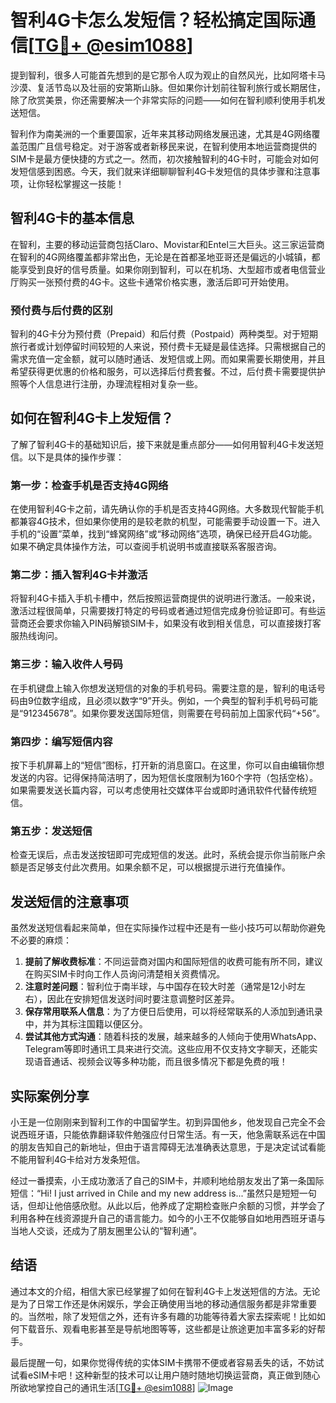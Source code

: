 # 智利4G卡怎么发短信？轻松搞定国际通信[[TG💪+ @esim1088](https://t.me/s/esim1088)]

提到智利，很多人可能首先想到的是它那令人叹为观止的自然风光，比如阿塔卡马沙漠、复活节岛以及壮丽的安第斯山脉。但如果你计划前往智利旅行或长期居住，除了欣赏美景，你还需要解决一个非常实际的问题——如何在智利顺利使用手机发送短信。

智利作为南美洲的一个重要国家，近年来其移动网络发展迅速，尤其是4G网络覆盖范围广且信号稳定。对于游客或者新移民来说，在智利使用本地运营商提供的SIM卡是最方便快捷的方式之一。然而，初次接触智利的4G卡时，可能会对如何发短信感到困惑。今天，我们就来详细聊聊智利4G卡发短信的具体步骤和注意事项，让你轻松掌握这一技能！

## 智利4G卡的基本信息

在智利，主要的移动运营商包括Claro、Movistar和Entel三大巨头。这三家运营商在智利的4G网络覆盖都非常出色，无论是在首都圣地亚哥还是偏远的小城镇，都能享受到良好的信号质量。如果你刚到智利，可以在机场、大型超市或者电信营业厅购买一张预付费的4G卡。这些卡通常价格实惠，激活后即可开始使用。

### 预付费与后付费的区别

智利的4G卡分为预付费（Prepaid）和后付费（Postpaid）两种类型。对于短期旅行者或计划停留时间较短的人来说，预付费卡无疑是最佳选择。只需根据自己的需求充值一定金额，就可以随时通话、发短信或上网。而如果需要长期使用，并且希望获得更优惠的价格和服务，可以选择后付费套餐。不过，后付费卡需要提供护照等个人信息进行注册，办理流程相对复杂一些。

## 如何在智利4G卡上发短信？

了解了智利4G卡的基础知识后，接下来就是重点部分——如何用智利4G卡发送短信。以下是具体的操作步骤：

### 第一步：检查手机是否支持4G网络

在使用智利4G卡之前，请先确认你的手机是否支持4G网络。大多数现代智能手机都兼容4G技术，但如果你使用的是较老款的机型，可能需要手动设置一下。进入手机的“设置”菜单，找到“蜂窝网络”或“移动网络”选项，确保已经开启4G功能。如果不确定具体操作方法，可以查阅手机说明书或直接联系客服咨询。

### 第二步：插入智利4G卡并激活

将智利4G卡插入手机卡槽中，然后按照运营商提供的说明进行激活。一般来说，激活过程很简单，只需要拨打特定的号码或者通过短信完成身份验证即可。有些运营商还会要求你输入PIN码解锁SIM卡，如果没有收到相关信息，可以直接拨打客服热线询问。

### 第三步：输入收件人号码

在手机键盘上输入你想发送短信的对象的手机号码。需要注意的是，智利的电话号码由9位数字组成，且必须以数字“9”开头。例如，一个典型的智利手机号码可能是“912345678”。如果你要发送国际短信，则需要在号码前加上国家代码“+56”。

### 第四步：编写短信内容

按下手机屏幕上的“短信”图标，打开新的消息窗口。在这里，你可以自由编辑你想发送的内容。记得保持简洁明了，因为短信长度限制为160个字符（包括空格）。如果需要发送长篇内容，可以考虑使用社交媒体平台或即时通讯软件代替传统短信。

### 第五步：发送短信

检查无误后，点击发送按钮即可完成短信的发送。此时，系统会提示你当前账户余额是否足够支付此次费用。如果余额不足，可以根据提示进行充值操作。

## 发送短信的注意事项

虽然发送短信看起来简单，但在实际操作过程中还是有一些小技巧可以帮助你避免不必要的麻烦：

1. **提前了解收费标准**：不同运营商对国内和国际短信的收费可能有所不同，建议在购买SIM卡时向工作人员询问清楚相关资费情况。
2. **注意时差问题**：智利位于南半球，与中国存在较大时差（通常是12小时左右），因此在安排短信发送时间时要注意调整时区差异。
3. **保存常用联系人信息**：为了方便日后使用，可以将经常联系的人添加到通讯录中，并为其标注国籍以便区分。
4. **尝试其他方式沟通**：随着科技的发展，越来越多的人倾向于使用WhatsApp、Telegram等即时通讯工具来进行交流。这些应用不仅支持文字聊天，还能实现语音通话、视频会议等多种功能，而且很多情况下都是免费的哦！

## 实际案例分享

小王是一位刚刚来到智利工作的中国留学生。初到异国他乡，他发现自己完全不会说西班牙语，只能依靠翻译软件勉强应付日常生活。有一天，他急需联系远在中国的朋友告知自己的新地址，但由于语言障碍无法准确表达意思，于是决定试试看能不能用智利4G卡给对方发条短信。

经过一番摸索，小王成功激活了自己的SIM卡，并顺利地给朋友发出了第一条国际短信：“Hi! I just arrived in Chile and my new address is...”虽然只是短短一句话，但却让他倍感欣慰。从此以后，他养成了定期检查账户余额的习惯，并学会了利用各种在线资源提升自己的语言能力。如今的小王不仅能够自如地用西班牙语与当地人交谈，还成为了朋友圈里公认的“智利通”。

## 结语

通过本文的介绍，相信大家已经掌握了如何在智利4G卡上发送短信的方法。无论是为了日常工作还是休闲娱乐，学会正确使用当地的移动通信服务都是非常重要的。当然啦，除了发短信之外，还有许多有趣的功能等待着大家去探索呢！比如如何下载音乐、观看电影甚至是导航地图等等，这些都是让旅途更加丰富多彩的好帮手。

最后提醒一句，如果你觉得传统的实体SIM卡携带不便或者容易丢失的话，不妨试试看eSIM卡吧！这种新型的技术可以让用户随时随地切换运营商，真正做到随心所欲地掌控自己的通讯生活[[TG💪+ @esim1088](https://t.me/s/esim1088)] ![Image](https://i.postimg.cc/4NQfJmqS/Snipaste-2025-05-13-00-14-12.png)